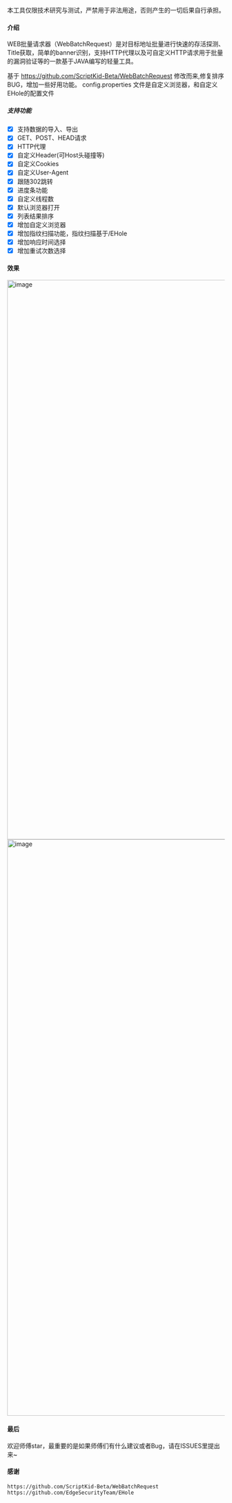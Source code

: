 本工具仅限技术研究与测试，严禁用于非法用途，否则产生的一切后果自行承担。

#### 介绍

WEB批量请求器（WebBatchRequest）是对目标地址批量进行快速的存活探测、Title获取，简单的banner识别，支持HTTP代理以及可自定义HTTP请求用于批量的漏洞验证等的一款基于JAVA编写的轻量工具。

基于 https://github.com/ScriptKid-Beta/WebBatchRequest 修改而来,修复排序BUG，增加一些好用功能。
config.properties 文件是自定义浏览器，和自定义EHole的配置文件

##### 支持功能

- [x] 支持数据的导入、导出
- [x] GET、POST、HEAD请求
- [x] HTTP代理
- [x] 自定义Header(可Host头碰撞等)
- [x] 自定义Cookies
- [x] 自定义User-Agent
- [x] 跟随302跳转
- [x] 进度条功能
- [x] 自定义线程数
- [x] 默认浏览器打开
- [x] 列表结果排序
- [x] 增加自定义浏览器
- [x] 增加指纹扫描功能，指纹扫描基于/EHole
- [x] 增加响应时间选择
- [x] 增加重试次数选择

#### 效果
<img width="1293" alt="image" src="https://github.com/user-attachments/assets/12305540-2ede-4505-8a45-bc1a9ed8b32a">

<img width="1332" alt="image" src="https://github.com/user-attachments/assets/ff027657-006f-4a3e-9c0c-be52040bc230">




#### 最后

欢迎师傅star，最重要的是如果师傅们有什么建议或者Bug，请在ISSUES里提出来~



#### 感谢

```
https://github.com/ScriptKid-Beta/WebBatchRequest
https://github.com/EdgeSecurityTeam/EHole
```

